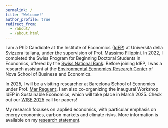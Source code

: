 ```yaml
---
permalink: /
title: "Welcome!"
author_profile: true
redirect_from: 
  - /about/
  - /about.html
---
```


I am a PhD Candidate at the Institute of Economics ([IdEP](https://idep.usi.ch/)) at Università della Svizzera italiana, under the supervision of Prof. [Massimo Filippini](https://scholar.google.com/citations?user=rFW0mNUAAAAJ&hl=it). In 2022, I completed the Swiss Program for Beginning Doctoral Students in Economics, offered by the [Swiss National Bank](https://szgerzensee.ch/). Before joining IdEP, I was a research assistant at the [Environmental Economics Research Center](https://www.novasbe.unl.pt/en/environmental) of Nova School of Business and Economics. 

In 2025, I will be a visiting researcher at Barcelona School of Economics under Prof. [Mar Reguant](https://mreguant.github.io/). I am also co-organizing the inaugural Workshop IdEP in Sustainable Economics, which will take place in March 2025. Check out our [WISE 2025](https://www.dropbox.com/scl/fi/k4xqsdofgi3na72lj0dp4/WISE-2025.pdf?rlkey=1ss34basy2vmmvzl77vd7fo4q&e=2&dl=0) call for papers!

My research focuses on applied economics, with particular emphasis on energy economics, carbon markets and climate risks. More information is available on my [research statement](/assets/Marchioro_RS.pdf).


